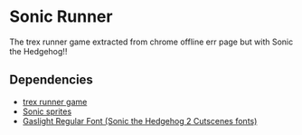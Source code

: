 # Sonic Runner

The trex runner game extracted from chrome offline err page but with Sonic the Hedgehog!!

## Dependencies
- [trex runner game](https://github.com/wayou/t-rex-runner/)
- [Sonic sprites](https://www.spriters-resource.com/custom_edited/sonicthehedgehogcustoms/sheet/161732/)
- [Gaslight Regular Font (Sonic the Hedgehog 2 Cutscenes fonts)](https://www.sonicscene.net/media-and-downloads/fonts)
